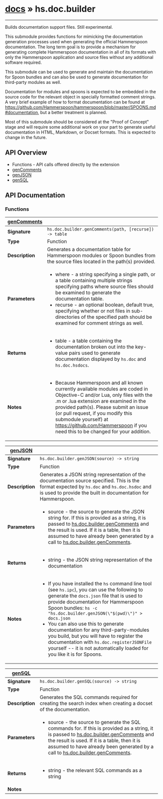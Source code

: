 # [docs](index.md) » hs.doc.builder
---

Builds documentation support files.  Still experimental.

This submodule provides functions for mimicking the documentation generation processes used when generating the official Hammerspoon documentation.  The long term goal is to provide a mechanism for generating complete Hammerspoon documentation in all of its formats with only the Hammerspoon application and source files without any additional software required.

This submodule can be used to generate and maintain the documentation for Spoon bundles and can also be used to generate documentation for third-party modules as well.

Documentation for modules and spoons is expected to be embedded in the source code for the relevant object in specially formatted comment strings.  A very brief example of how to format documentation can be found at https://github.com/Hammerspoon/hammerspoon/blob/master/SPOONS.md#documentation, but a better treatment is planned.

Most of this submodule should be considered at the "Proof of Concept" stage and will require some additional work on your part to generate useful documentation in HTML, Markdown, or Docset formats.  This is expected to change in the future.

## API Overview
* Functions - API calls offered directly by the extension
 * [genComments](#genComments)
 * [genJSON](#genJSON)
 * [genSQL](#genSQL)

## API Documentation

### Functions

| [genComments](#genComments)         |                                                                                     |
| --------------------------------------------|-------------------------------------------------------------------------------------|
| **Signature**                               | `hs.doc.builder.genComments(path, [recurse]) -> table`                                                                    |
| **Type**                                    | Function                                                                     |
| **Description**                             | Generates a documentation table for Hammerspoon modules or Spoon bundles from the source files located in the path(s) provided.                                                                     |
| **Parameters**                              | <ul><li>where - a string specifying a single path, or a table containing multiple strings specifying paths where source files should be examined to generate the documentation table.</li><li>recurse - an optional boolean, default true, specifying whether or not files in sub-directories of the specified path should be examined for comment strings as well.</li></ul> |
| **Returns**                                 | <ul><li>table - a table containing the documentation broken out into the key-value pairs used to generate documentation displayed by `hs.doc` and `hs.doc.hsdocs`.</li></ul>          |
| **Notes**                                   | <ul><li>Because Hammerspoon and all known currently available modules are coded in Objective-C and/or Lua, only files with the .m or .lua extension are examined in the provided path(s).  Please submit an issue (or pull request, if you modify this submodule yourself) at https://github.com/Hammerspoon if you need this to be changed for your addition.</li></ul>                |

| [genJSON](#genJSON)         |                                                                                     |
| --------------------------------------------|-------------------------------------------------------------------------------------|
| **Signature**                               | `hs.doc.builder.genJSON(source) -> string`                                                                    |
| **Type**                                    | Function                                                                     |
| **Description**                             | Generates a JSON string representation of the documentation source specified. This is the format expected by `hs.doc` and `hs.doc.hsdoc` and is used to provide the built in documentation for Hammerspoon.                                                                     |
| **Parameters**                              | <ul><li>source - the source to generate the JSON string for.  If this is provided as a string, it is passed to [hs.doc.builder.genComments](#genComments) and the result is used.  If it is a table, then it is assumed to have already been generated by a call to [hs.doc.builder.genComments](#genComments).</li></ul> |
| **Returns**                                 | <ul><li>string - the JSON string representation of the documentation</li></ul>          |
| **Notes**                                   | <ul><li>If you have installed the `hs` command line tool (see `hs.ipc`), you can use the following to generate the `docs.json` file that is used to provide documentation for Hammerspoon Spoon bundles: `hs -c "hs.doc.builder.genJSON(\"$(pwd)\")" > docs.json`</li><li>You can also use this to generate documentation for any third-party-modules you build, but you will have to register the documentation with `hs.doc.registerJSONFile` yourself -- it is not automatically loaded for you like it is for Spoons.</li></ul>                |

| [genSQL](#genSQL)         |                                                                                     |
| --------------------------------------------|-------------------------------------------------------------------------------------|
| **Signature**                               | `hs.doc.builder.genSQL(source) -> string`                                                                    |
| **Type**                                    | Function                                                                     |
| **Description**                             | Generates the SQL commands required for creating the search index when creating a docset of the documentation.                                                                     |
| **Parameters**                              | <ul><li>source - the source to generate the SQL commands for.  If this is provided as a string, it is passed to [hs.doc.builder.genComments](#genComments) and the result is used.  If it is a table, then it is assumed to have already been generated by a call to [hs.doc.builder.genComments](#genComments).</li></ul> |
| **Returns**                                 | <ul><li>string - the relevant SQL commands as a string</li></ul>          |
| **Notes**                                   | <ul></ul>                |

